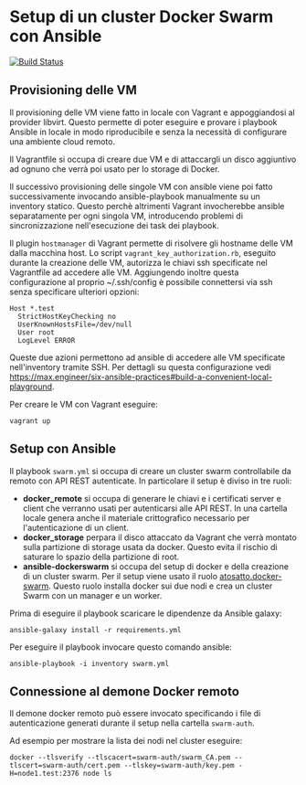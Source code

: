 # Setup di un cluster Docker Swarm con Ansible
[![Build Status](https://travis-ci.com/banh-gao/devops-exercise.svg?branch=master)](https://travis-ci.com/banh-gao/devops-exercise)


## Provisioning delle VM
Il provisioning delle VM viene fatto in locale con Vagrant e appoggiandosi al provider libvirt. Questo permette di poter eseguire e provare i playbook Ansible in locale in modo riproducibile e senza la necessità di configurare una ambiente cloud remoto.

Il Vagrantfile si occupa di creare due VM e di attaccargli un disco aggiuntivo ad ognuno che verrà poi usato per lo storage di Docker.

Il successivo provisioning delle singole VM con ansible viene poi fatto successivamente invocando ansible-playbook manualmente su un inventory statico. Questo perchè altrimenti Vagrant invocherebbe ansible separatamente per ogni singola VM, introducendo problemi di sincronizzazione nell'esecuzione dei task dei playbook.

Il plugin `hostmanager` di Vagrant permette di risolvere gli hostname delle VM dalla macchina host. Lo script `vagrant_key_authorization.rb`, eseguito durante la creazione delle VM, autorizza le chiavi ssh specificate nel Vagrantfile ad accedere alle VM. 
Aggiungendo inoltre questa configurazione al proprio ~/.ssh/config è possibile connettersi via ssh senza specificare ulteriori opzioni:
```
Host *.test
  StrictHostKeyChecking no
  UserKnownHostsFile=/dev/null
  User root
  LogLevel ERROR
```
Queste due azioni permettono ad ansible di accedere alle VM specificate nell'inventory tramite SSH.
Per dettagli su questa configurazione vedi https://max.engineer/six-ansible-practices#build-a-convenient-local-playground.

Per creare le VM con Vagrant eseguire:
```
vagrant up
```

## Setup con Ansible
Il playbook `swarm.yml` si occupa di creare un cluster swarm controllabile da remoto con API REST autenticate. In particolare il setup è diviso in tre ruoli:
- **docker_remote** si occupa di generare le chiavi e i certificati server e client che verranno usati per autenticarsi alle API REST. In una cartella locale genera anche il materiale crittografico necessario per l'autenticazione di un client.
- **docker_storage** perpara il disco attaccato da Vagrant che verrà montato sulla partizione di storage usata da docker. Questo evita il rischio di saturare lo spazio della partizione di root.
- **ansible-dockerswarm** si occupa del setup di docker e della creazione di un cluster swarm. Per il setup viene usato il ruolo [atosatto.docker-swarm](https://galaxy.ansible.com/atosatto/docker-swarm). Questo ruolo installa docker sui due nodi e crea un cluster Swarm con un manager e un worker.

Prima di eseguire il playbook scaricare le dipendenze da Ansible galaxy:
```
ansible-galaxy install -r requirements.yml
```

Per eseguire il playbook invocare questo comando ansible:
```
ansible-playbook -i inventory swarm.yml
```

## Connessione al demone Docker remoto
Il demone docker remoto può essere invocato specificando i file di autenticazione generati durante il setup nella cartella `swarm-auth`.

Ad esempio per mostrare la lista dei nodi nel cluster eseguire:
```
docker --tlsverify --tlscacert=swarm-auth/swarm_CA.pem --tlscert=swarm-auth/cert.pem --tlskey=swarm-auth/key.pem -H=node1.test:2376 node ls
```